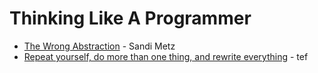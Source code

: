 # Thinking Like A Programmer

* [The Wrong Abstraction](https://www.sandimetz.com/blog/2016/1/20/the-wrong-abstraction) - Sandi Metz
* [Repeat yourself, do more than one thing, and rewrite everything](https://programmingisterrible.com/post/176657481103/repeat-yourself-do-more-than-one-thing-and) - tef

